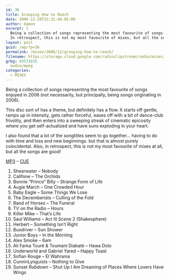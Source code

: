 ```yaml
---
id: 36
title: Grasping How to Reach
date: 2006-12-28T22:31:46-05:00
author: damon
excerpt: |
  Being a collection of songs representing the most favourite of songs enjoyed in 2006 (not necessarily, but principally, being songs originating in 2006). It starts off gentle, ramps up in intensity, gets rather forceful, eases off with a bit of dance-club frivolity, and then enters into a sweeping streak of cinematic epicosity where you get self-actualized and have suns exploding in your heart.
  In retrospect, this is not my most favourite of mixes, but all the songs are damn good!
layout: post
guid: /wp/?p=36
permalink: /mixes/2006/12/grasping-how-to-reach/
filename: https://storage.cloud.google.com/radioslipstream/radio/mixes/grasping_how_to_reach.mp3
grbg: 93571655
  audio/mpeg
categories:
  - MIXES
---
```


Being a collection of songs representing the most favourite of songs enjoyed in 2006 (not necessarily, but principally, being songs originating in 2006).

This disc sort of has a theme, but definitely has a flow. It starts off gentle, ramps up in intensity, gets rather forceful, eases off with a bit of dance-club frivolity, and then enters into a sweeping streak of cinematic epicosity where you get self-actualized and have suns exploding in your heart.

I also found that a lot of the songtitles seem to go together… having to do with time and loss and new beginnings. but that is almost purely coincidental. Also, in retrospect, this is not my most favourite of mixes at all, but all the songs are good!

[MP3](https://storage.cloud.google.com/radioslipstream/radio/mixes/grasping_how_to_reach.mp3) – [CUE](https://storage.cloud.google.com/radioslipstream/radio/mixes/grasping_how_to_reach.cue)

1. Shearwater – Nobody
2. Califone – The Orchids
3. Bonnie “Prince” Billy – Strange Form of Life
4. Augie March – One Crowded Hour
5. Baby Eagle – Some Things We Lose
6. The Decemberists – Culling of the Fold
7. Band of Horses – The Funeral
8. TV on the Radio – Hours
9. Killer Mike – That’s Life
10. Saul Williams – Act III Scene 2 (Shakesphere)
11. Herbert – Something Isn’t Right
12. Busdriver – Sun Shower
13. Junior Boys – In the Morning
14. Alex Smoke – 6am
15. Ali Farka Touré & Toumani Diabaté – Hawa Dolo
16. Underworld and Gabriel Yared – Happy Toast
17. Sofian Rouge – El Wahrania
18. CunninLynguists – Nothing to Give
19. Sunset Rubdown – Shut Up I Am Dreaming of Places Where Lovers Have Wings
